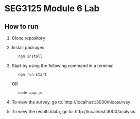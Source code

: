 # SEG3125 Module 6 Lab

## How to run
1. Clone repository
2. Install packages
   ```bash
      npm install
   ```
3. Start by using the following command in a terminal
   ```bash
      npm run start
   ```

   OR
   
   ```bash
      node app.js
   ```

4. To view the survey, go to: http://localhost:3000/nicesurvey
5. To view the results/data, go to: http://localhost:3000/analysis

